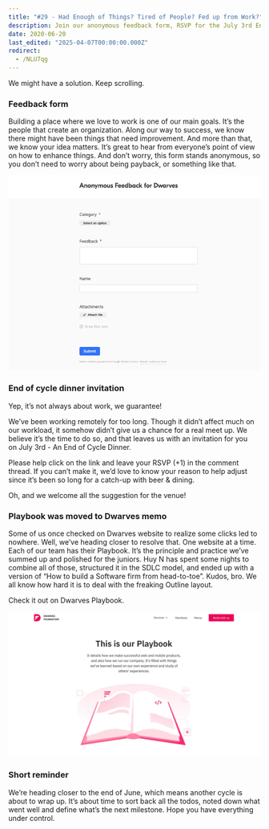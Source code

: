 ```yaml
---
title: "#29 - Had Enough of Things? Tired of People? Fed up from Work?"
description: Join our anonymous feedback form, RSVP for the July 3rd End of Cycle Dinner, and explore the updated Dwarves Playbook for software development insights.
date: 2020-06-20
last_edited: "2025-04-07T00:00:00.000Z"
redirect:
  - /NLU7qg
---
```


We might have a solution. Keep scrolling.

### Feedback form

Building a place where we love to work is one of our main goals. It’s the people that create an organization.
Along our way to success, we know there might have been things that need improvement. And more than that, we know your idea matters.
It’s great to hear from everyone’s point of view on how to enhance things. And don’t worry, this form stands anonymous, so you don’t need to worry about being payback, or something like that.

![](assets/notion-image-1744007067109-znkes.webp)

### End of cycle dinner invitation

Yep, it’s not always about work, we guarantee!

We’ve been working remotely for too long. Though it didn’t affect much on our workload, it somehow didn’t give us a chance for a real meet up. We believe it’s the time to do so, and that leaves us with an invitation for you on July 3rd - An End of Cycle Dinner.

Please help click on the link and leave your RSVP (+1) in the comment thread. If you can’t make it, we’d love to know your reason to help adjust since it’s been so long for a catch-up with beer & dining.

Oh, and we welcome all the suggestion for the venue!

### Playbook was moved to Dwarves memo

Some of us once checked on Dwarves website to realize some clicks led to nowhere. Well, we’ve heading closer to resolve that. One website at a time.
Each of our team has their Playbook. It’s the principle and practice we’ve summed up and polished for the juniors. Huy N has spent some nights to combine all of those, structured it in the SDLC model, and ended up with a version of “How to build a Software firm from head-to-toe”. Kudos, bro. We all know how hard it is to deal with the freaking Outline layout.

Check it out on Dwarves Playbook.

![](assets/notion-image-1744007067547-i7xf3.webp)

### Short reminder

We’re heading closer to the end of June, which means another cycle is about to wrap up. It’s about time to sort back all the todos, noted down what went well and define what’s the next milestone. Hope you have everything under control.
